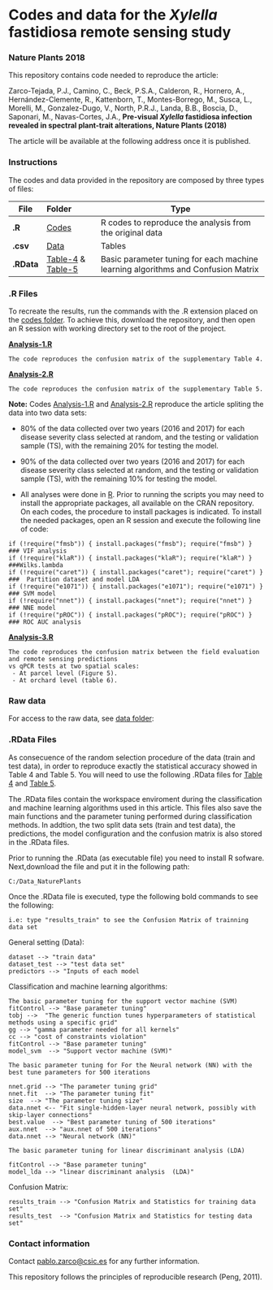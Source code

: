 # Codes and data for the <i>Xylella</i> fastidiosa remote sensing study
### Nature Plants 2018 

This repository contains code needed to reproduce the article:

Zarco-Tejada, P.J., Camino, C., Beck, P.S.A., Calderon, R., Hornero, A., Hernández-Clemente, R., Kattenborn, T., Montes-Borrego, M., Susca, L., Morelli, M., Gonzalez-Dugo, V., North, P.R.J., Landa, B.B., Boscia, D., Saponari, M., Navas-Cortes, J.A., <b>Pre-visual <i>Xylella</i> fastidiosa infection revealed in spectral plant-trait alterations, Nature Plants (2018)</b>

The article will be available at the following address once it is published.


### Instructions

The codes and data provided in the repository are composed by three types of files:
 
| File | Folder | Type |
| ------------- |:-------------| -----|
| **.R** | [Codes](https://github.com/Quantalab/Xf-NPlants-2018/tree/master/codes) | R codes to reproduce the analysis from the original data |
| **.csv** | [Data](https://github.com/Quantalab/Xf-NPlants-2018/tree/master/Data) | Tables |
| **.RData** | [Table-4](https://github.com/Quantalab/Xf-NPlants-2018/tree/master/Table_4) & [Table-5](https://github.com/Quantalab/Xf-NPlants-2018/tree/master/Table_5) | Basic parameter tuning for each machine learning algorithms and Confusion Matrix|

### .R Files

To recreate the results, run the commands with the .R extension placed on the [codes folder](https://github.com/Quantalab/Xf-NPlants-2018/tree/master/codes). To achieve this, download the repository, and then open an R session with working directory set to the root of the project.

<b>[Analysis-1.R](https://github.com/Quantalab/Xf-NPlants-2018/blob/master/codes/Analysis1.R) </b>
<br/> 
```
The code reproduces the confusion matrix of the supplementary Table 4.
```
<b>[Analysis-2.R](https://github.com/Quantalab/Xf-NPlants-2018/blob/master/codes/Analysis2.R) </b><br/>

```
The code reproduces the confusion matrix of the supplementary Table 5.
```
<b>Note:</b> Codes [Analysis-1.R](https://github.com/Quantalab/Xf-NPlants-2018/blob/master/codes/Analysis1.R) and [Analysis-2.R](https://github.com/Quantalab/Xf-NPlants-2018/blob/master/codes/Analysis2.R) reproduce the article spliting the data into two data sets:
<br>
 - 80% of the data collected over two years (2016 and 2017) for each disease severity class selected at random, and the testing or validation sample (TS), with the remaining 20% for testing  the model.

 - 90% of the data collected over two years (2016 and 2017) for each disease severity class selected at random, and the testing or validation sample (TS), with the remaining 10% for testing  the model.
 
 - All analyses were done in [R](https://cran.r-project.org/). Prior to running the scripts you may need to install the appropriate packages, all available on the CRAN repository. On each codes, the procedure to install packages is indicated. To install the needed packages, open an R session and execute the following line of code:
 
```
if (!require("fmsb")) { install.packages("fmsb"); require("fmsb") }  ### VIF analysis
if (!require("klaR")) { install.packages("klaR"); require("klaR") }  ###Wilks.lambda
if (!require("caret")) { install.packages("caret"); require("caret") }  ###  Partition dataset and model LDA
if (!require("e1071")) { install.packages("e1071"); require("e1071") }  ### SVM model
if (!require("nnet")) { install.packages("nnet"); require("nnet") }  ### NNE model
if (!require("pROC")) { install.packages("pROC"); require("pROC") }  ### ROC AUC analysis
```
<b>[Analysis-3.R](https://github.com/Quantalab/Xf-NPlants-2018/blob/master/codes/Analysis3.R)</b><br/>

```
The code reproduces the confusion matrix between the field evaluation and remote sensing predictions 
vs qPCR tests at two spatial scales:
 - At parcel level (Figure 5).
 - At orchard level (table 6).
```
### Raw data

For access to the raw data, see [data folder](https://github.com/Quantalab/Xf-NPlants-2018/tree/master/Data):</b>

### .RData Files

As consecuence of the random selection procedure of the data (train and test data), in order to reproduce exactly the statistical accuracy showed in Table 4 and Table 5. You will need to use the following .RData files for [Table 4](https://github.com/Quantalab/Xf-NPlants-2018/tree/master/Table_4) and [Table 5](https://github.com/Quantalab/Xf-NPlants-2018/tree/master/Table_4). 

The .RData files contain the workspace enviroment during the classification and machine learning algorithms used in this article. This files also save the main functions and the parameter tuning performed during classification methods. In addtion, the two split data sets (train and test data), the predictions, the model configuration and the confusion matrix is also stored in the .RData files.

Prior to running the .RData (as executable file)  you need to install R sofware. Next,download the file and put it in the following path:
```
C:/Data_NaturePlants
```
Once the .RData file is executed, type the following bold commands to see the following:
````
i.e: type "results_train" to see the Confusion Matrix of trainning data set
````
General setting (Data):
````
dataset --> "train data"
dataset_test --> "test data set"
predictors --> "Inputs of each model
````
Classification and machine learning algorithms:
````
The basic parameter tuning for the support vector machine (SVM)
fitControl --> "Base parameter tuning"
tobj -->  "The generic function tunes hyperparameters of statistical methods using a specific grid" 
gg --> "gamma parameter needed for all kernels" 
cc --> "cost of constraints violation"
fitControl --> "Base parameter tuning"
model_svm  --> "Support vector machine (SVM)"

The basic parameter tuning for For the Neural network (NN) with the best tune parameters for 500 iterations

nnet.grid --> "The parameter tuning grid"
nnet.fit  --> "The parameter tuning fit"
size  --> "The parameter tuning size"
data.nnet <-- "Fit single-hidden-layer neural network, possibly with skip-layer connections"
best.value  --> "Best parameter tuning of 500 iterations"
aux.nnet  --> "aux.nnet of 500 iterations"
data.nnet --> "Neural network (NN)"

The basic parameter tuning for linear discriminant analysis (LDA)

fitControl --> "Base parameter tuning"
model_lda --> "linear discriminant analysis  (LDA)"
````
Confusion Matrix:
````
results_train --> "Confusion Matrix and Statistics for training data set"
results_test  --> "Confusion Matrix and Statistics for testing data set"
````

### Contact information

Contact pablo.zarco@csic.es for any further information.

This repository follows the principles of reproducible research (Peng, 2011).

